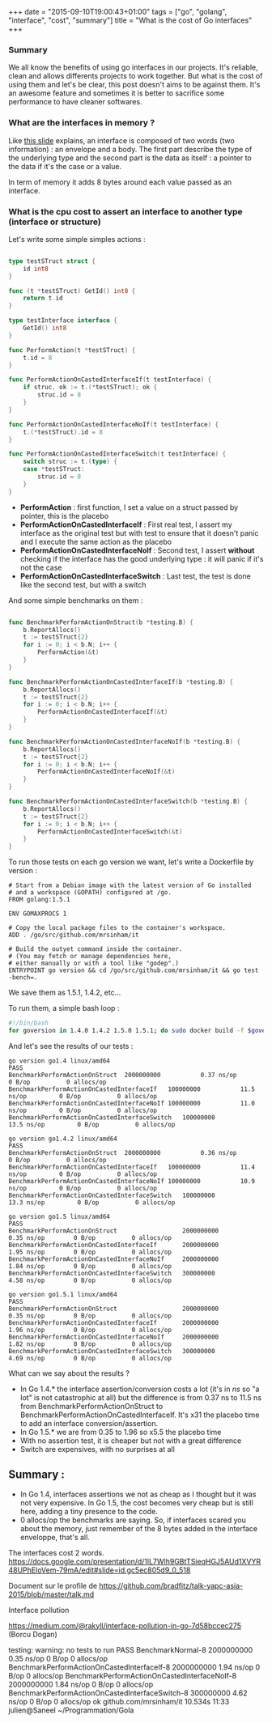 +++
date = "2015-09-10T19:00:43+01:00"
tags = ["go", "golang", "interface", "cost", "summary"]
title = "What is the cost of Go interfaces"
+++

### Summary 

We all know the benefits of using go interfaces in our projects. It's reliable, clean and allows differents projects to work together. But what is the cost of using them and let's be clear, this post doesn't aims to be against them. It's an awesome feature and sometimes it is better to sacrifice some performance to have cleaner softwares.

### What are the interfaces in memory ?

Like [this slide](https://docs.google.com/presentation/d/1lL7Wlh9GBtTSieqHGJ5AUd1XVYR48UPhEloVem-79mA/edit#slide=id.gc5ec805d9_0_480) explains, an interface is composed of two words (two information) : an envelope and a body. The first part describe the type of the underlying type and the second part is the data as itself : a pointer to the data if it's the case or a value.

In term of memory it adds 8 bytes around each value passed as an interface.

### What is the cpu cost to assert an interface to another type (interface or structure)

Let's write some simple simples actions :

```go

type testSTruct struct {
	id int8
}

func (t *testSTruct) GetId() int8 {
	return t.id
}

type testInterface interface {
	GetId() int8
}

func PerformAction(t *testSTruct) {
	t.id = 8
}

func PerformActionOnCastedInterfaceIf(t testInterface) {
	if struc, ok := t.(*testSTruct); ok {
		struc.id = 8
	}
}

func PerformActionOnCastedInterfaceNoIf(t testInterface) {
	t.(*testSTruct).id = 8
}

func PerformActionOnCastedInterfaceSwitch(t testInterface) {
	switch struc := t.(type) {
	case *testSTruct:
		struc.id = 8
	}
}
```

* **PerformAction** : first function, I set a value on a struct passed by pointer, this is the placebo
* **PerformActionOnCastedInterfaceIf** : First real test, I assert my interface as the original test but with test to ensure that it doesn't panic and I execute the same action as the placebo
* **PerformActionOnCastedInterfaceNoIf** : Second test, I assert **without** checking if the interface has the good underlying type : it will panic if it's not the case
* **PerformActionOnCastedInterfaceSwitch** : Last test, the test is done like the second test, but with a switch


And some simple benchmarks on them :

```go

func BenchmarkPerformActionOnStruct(b *testing.B) {
	b.ReportAllocs()
	t := testSTruct{2}
	for i := 0; i < b.N; i++ {
		PerformAction(&t)
	}
}

func BenchmarkPerformActionOnCastedInterfaceIf(b *testing.B) {
	b.ReportAllocs()
	t := testSTruct{2}
	for i := 0; i < b.N; i++ {
		PerformActionOnCastedInterfaceIf(&t)
	}
}

func BenchmarkPerformActionOnCastedInterfaceNoIf(b *testing.B) {
	b.ReportAllocs()
	t := testSTruct{2}
	for i := 0; i < b.N; i++ {
		PerformActionOnCastedInterfaceNoIf(&t)
	}
}

func BenchmarkPerformActionOnCastedInterfaceSwitch(b *testing.B) {
	b.ReportAllocs()
	t := testSTruct{2}
	for i := 0; i < b.N; i++ {
		PerformActionOnCastedInterfaceSwitch(&t)
	}
}
```

To run those tests on each go version we want, let's write a Dockerfile by version :

```
# Start from a Debian image with the latest version of Go installed
# and a workspace (GOPATH) configured at /go.
FROM golang:1.5.1	

ENV GOMAXPROCS 1

# Copy the local package files to the container's workspace.
ADD . /go/src/github.com/mrsinham/it

# Build the outyet command inside the container.
# (You may fetch or manage dependencies here,
# either manually or with a tool like "godep".)
ENTRYPOINT go version && cd /go/src/github.com/mrsinham/it && go test -bench=.
```

We save them as 1.5.1, 1.4.2, etc…

To run them, a simple bash loop :

```bash
#!/bin/bash
for goversion in 1.4.0 1.4.2 1.5.0 1.5.1; do sudo docker build -f $goversion -t interface_test:$go_version . && sudo docker run interface_test:$go_version ; done
```

And let's see the results of our tests :

```
go version go1.4 linux/amd64
PASS
BenchmarkPerformActionOnStruct	2000000000	         0.37 ns/op	       0 B/op	       0 allocs/op
BenchmarkPerformActionOnCastedInterfaceIf	100000000	        11.5 ns/op	       0 B/op	       0 allocs/op
BenchmarkPerformActionOnCastedInterfaceNoIf	100000000	        11.0 ns/op	       0 B/op	       0 allocs/op
BenchmarkPerformActionOnCastedInterfaceSwitch	100000000	        13.5 ns/op	       0 B/op	       0 allocs/op
```

```
go version go1.4.2 linux/amd64
PASS
BenchmarkPerformActionOnStruct	2000000000	         0.36 ns/op	       0 B/op	       0 allocs/op
BenchmarkPerformActionOnCastedInterfaceIf	100000000	        11.4 ns/op	       0 B/op	       0 allocs/op
BenchmarkPerformActionOnCastedInterfaceNoIf	100000000	        10.9 ns/op	       0 B/op	       0 allocs/op
BenchmarkPerformActionOnCastedInterfaceSwitch	100000000	        13.3 ns/op	       0 B/op	       0 allocs/op
```

```
go version go1.5 linux/amd64
PASS
BenchmarkPerformActionOnStruct               	2000000000	         0.35 ns/op	       0 B/op	       0 allocs/op
BenchmarkPerformActionOnCastedInterfaceIf    	2000000000	         1.95 ns/op	       0 B/op	       0 allocs/op
BenchmarkPerformActionOnCastedInterfaceNoIf  	2000000000	         1.84 ns/op	       0 B/op	       0 allocs/op
BenchmarkPerformActionOnCastedInterfaceSwitch	300000000	         4.58 ns/op	       0 B/op	       0 allocs/op
```

```
go version go1.5.1 linux/amd64
PASS
BenchmarkPerformActionOnStruct               	2000000000	         0.35 ns/op	       0 B/op	       0 allocs/op
BenchmarkPerformActionOnCastedInterfaceIf    	2000000000	         1.96 ns/op	       0 B/op	       0 allocs/op
BenchmarkPerformActionOnCastedInterfaceNoIf  	2000000000	         1.82 ns/op	       0 B/op	       0 allocs/op
BenchmarkPerformActionOnCastedInterfaceSwitch	300000000	         4.69 ns/op	       0 B/op	       0 allocs/op
```

What can we say about the results ? 

* In Go 1.4.* the interface assertion/conversion costs a lot (it's in *ns* so "a lot" is not catastrophic at all) but the difference is from 0.37 ns to 11.5 ns from BenchmarkPerformActionOnStruct to BenchmarkPerformActionOnCastedInterfaceIf. It's x31 the placebo time to add an interface conversion/assertion.
* In Go 1.5.* we are from 0.35 to 1.96 so x5.5 the placebo time
* With no assertion test, it is cheaper but not with a great difference
* Switch are expensives, with no surprises at all

## Summary :

* In Go 1.4, interfaces assertions we not as cheap as I thought but it was not very expensive. In Go 1.5, the cost  becomes very cheap but is still here, adding a tiny presence to the code.
* 0 allocs/op the benchmarks are saying. So, if interfaces scared you about the memory, just remember of the 8 bytes added in the interface enveloppe, that's all.



The interfaces cost 2 words.
https://docs.google.com/presentation/d/1lL7Wlh9GBtTSieqHGJ5AUd1XVYR48UPhEloVem-79mA/edit#slide=id.gc5ec805d9_0_518


Document sur le profile de https://github.com/bradfitz/talk-yapc-asia-2015/blob/master/talk.md

Interface pollution

https://medium.com/@rakyll/interface-pollution-in-go-7d58bccec275 (Borcu Dogan)


testing: warning: no tests to run
PASS
BenchmarkNormal-8                              	2000000000	         0.35 ns/op	       0 B/op	       0 allocs/op
BenchmarkPerformActionOnCastedInterfaceIf-8    	2000000000	         1.94 ns/op	       0 B/op	       0 allocs/op
BenchmarkPerformActionOnCastedInterfaceNoIf-8  	2000000000	         1.84 ns/op	       0 B/op	       0 allocs/op
BenchmarkPerformActionOnCastedInterfaceSwitch-8	300000000	         4.62 ns/op	       0 B/op	       0 allocs/op
ok  	github.com/mrsinham/it	10.534s
11:33 julien@Saneel ~/Programmation/Gola


